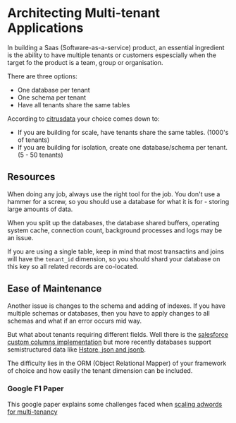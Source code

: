 # Architecting Multi-tenant Applications

In building a Saas (Software-as-a-service) product, an essential ingredient is the ability to have multiple tenants or customers espescially when the target fo the product is a team, group or organisation.

There are three options:

* One database per tenant
* One schema per tenant
* Have all tenants share the same tables

According to [citrusdata](https://www.citusdata.com/blog/2016/10/03/designing-your-saas-database-for-high-scalability/) your choice comes down to:

* If you are building for scale, have tenants share the same tables. (1000's of tenants)
* If you are building for isolation, create one database/schema per tenant. (5 - 50 tenants)

## Resources

When doing any job, always use the right tool for the job. You don't use a hammer for a screw, so you should use a database for what it is for - storing large amounts of data.

When you split up the databases, the database shared buffers, operating system cache, connection count, background processes and logs may be an issue.

If you are using a single table, keep in mind that most transactins and joins will have the `tenant_id` dimension, so you should shard your database on this key so all related records are co-located.

## Ease of Maintenance

Another issue is changes to the schema and adding of indexes. If you have multiple schemas or databases, then you have to apply changes to all schemas and what if an error occurs mid way.

But what about tenants requiring different fields. Well there is the [salesforce custom columns implementation](http://www.developerforce.com/media/ForcedotcomBookLibrary/Force.com_Multitenancy_WP_101508.pdf) but more recently databases support semistructured data like [Hstore, json and jsonb](https://www.citusdata.com/blog/2016/07/14/choosing-nosql-hstore-json-jsonb/).

The difficulty lies in the ORM (Object Relational Mapper) of your framework of choice and how easily the tenant dimension can be included.

### Google F1 Paper

This google paper explains some challenges faced when [scaling adwords for multi-tenancy](http://static.googleusercontent.com/media/research.google.com/en//pubs/archive/41344.pdf)



